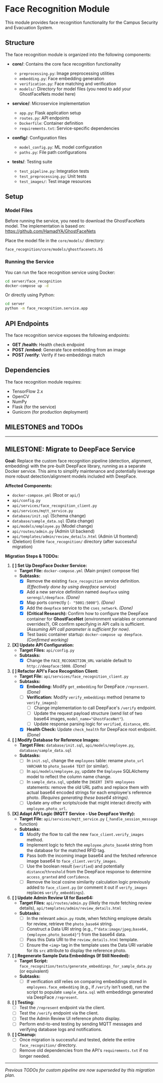 # Face Recognition Module

This module provides face recognition functionality for the Campus Security and Evacuation System.

## Structure

The face recognition module is organized into the following components:

- **core/**: Contains the core face recognition functionality
  - `preprocessing.py`: Image preprocessing utilities
  - `embedding.py`: Face embedding generation
  - `verification.py`: Face matching and verification
  - `models/`: Directory for model files (you need to add your GhostFaceNets model here)

- **service/**: Microservice implementation
  - `app.py`: Flask application setup
  - `routes.py`: API endpoints
  - `Dockerfile`: Container definition
  - `requirements.txt`: Service-specific dependencies

- **config/**: Configuration files
  - `model_config.py`: ML model configuration
  - `paths.py`: File path configurations

- **tests/**: Testing suite
  - `test_pipeline.py`: Integration tests
  - `test_preprocessing.py`: Unit tests
  - `test_images/`: Test image resources

## Setup

### Model Files

Before running the service, you need to download the GhostFaceNets model. The implementation is based on: 
https://github.com/HamadYA/GhostFaceNets

Place the model file in the `core/models/` directory:

```
face_recognition/core/models/ghostfacenets.h5
```

### Running the Service

You can run the face recognition service using Docker:

```bash
cd server/face_recognition
docker-compose up -d
```

Or directly using Python:

```bash
cd server
python -m face_recognition.service.app
```

## API Endpoints

The face recognition service exposes the following endpoints:

- **GET /health**: Health check endpoint
- **POST /embed**: Generate face embedding from an image
- **POST /verify**: Verify if two embeddings match

## Dependencies

The face recognition module requires:

- TensorFlow 2.x
- OpenCV
- NumPy
- Flask (for the service)
- Gunicorn (for production deployment) 


## MILESTONES and TODOs

---
## MILESTONE: Migrate to DeepFace Service

**Goal:** Replace the custom face recognition pipeline (detection, alignment, embedding) with the pre-built DeepFace library, running as a separate Docker service. This aims to simplify maintenance and potentially leverage more robust detection/alignment models included with DeepFace.

**Affected Components:**
*   `docker-compose.yml` (Root or `api/`)
*   `api/config.py`
*   `api/services/face_recognition_client.py`
*   `api/services/mqtt_service.py`
*   `database/init.sql` (Schema change)
*   `database/sample_data.sql` (Data change)
*   `api/models/employee.py` (Model change)
*   `api/routes/admin.py` (Admin UI backend)
*   `api/templates/admin/review_details.html` (Admin UI frontend)
*   (Deletion) Entire `face_recognition/` directory (after successful migration)

**Migration Steps & TODOs:**

1.  **[ ] Set Up DeepFace Docker Service:**
    *   **Target File:** `docker-compose.yml` (Main project compose file)
    *   **Subtasks:**
        *   [X] Remove the existing `face_recognition` service definition. *(Effectively done by using deepface service)*
        *   [X] Add a new service definition named `deepface` using `serengil/deepface`. *(Done)*
        *   [X] Map ports correctly (`- "5001:5000"`). *(Done)*
        *   [X] Add the `deepface` service to the `cses_network`. *(Done)*
        *   [X] **(Critical Research):** Confirm how to configure the DeepFace container for **GhostFaceNet** (environment variables or command overrides?), OR confirm specifying in API calls is sufficient. *(Assuming API call parameter is sufficient for now)*.
        *   [X] Test basic container startup: `docker-compose up deepface`. *(Confirmed working)*

2.  **[X] Update API Configuration:**
    *   **Target Files:** `api/config.py`
    *   **Subtasks:**
        *   [X] Change the `FACE_RECOGNITION_URL` variable default to `http://deepface:5000`. *(Done)*

3.  **[ ] Refactor API's Face Recognition Client:**
    *   **Target File:** `api/services/face_recognition_client.py`
    *   **Subtasks:**
        *   [X] **Embedding:** Modify `get_embedding` for DeepFace `/represent`. *(Done)*
        *   [ ] **Verification:** Modify `verify_embeddings` method (rename to `verify_images`): 
            *   [ ] Change implementation to call DeepFace's `/verify` endpoint.
            *   [ ] Update the request payload structure (send list of two base64 images, `model_name="GhostFaceNet"`).
            *   [ ] Update response parsing logic for `verified`, `distance`, etc.
        *   [X] **Health Check:** Update `check_health` for DeepFace root endpoint. *(Done)*

4.  **[ ] Modify Database for Reference Images:**
    *   **Target Files:** `database/init.sql`, `api/models/employee.py`, `database/sample_data.sql`
    *   **Subtasks:**
        *   [ ] In `init.sql`, change the `employees` table: rename `photo_url VARCHAR` to `photo_base64 TEXT` (or similar).
        *   [ ] In `api/models/employee.py`, update the `Employee` SQLAlchemy model to reflect the column name change.
        *   [ ] In `sample_data.sql`, update the `INSERT INTO employees` statements: remove the old URL paths and replace them with actual base64 encoded strings for each employee's reference photo. *(Requires generating these base64 strings)*.
        *   [ ] Update any other scripts/code that might interact directly with `employee.photo_url`. 

5.  **[X] Adapt API Logic (MQTT Service - Use DeepFace Verify):**
    *   **Target File:** `api/services/mqtt_service.py` (`_handle_session_message` function)
    *   **Subtasks:**
        *   [X] Modify the flow to call the new `face_client.verify_images` method.
        *   [X] Implement logic to fetch the `employee.photo_base64` string from the database for the matched RFID tag.
        *   [X] Pass both the incoming image base64 and the fetched reference image base64 to `face_client.verify_images`.
        *   [ ] Use the boolean result (`verified`) and potentially `distance`/`threshold` from the DeepFace response to determine `access_granted` and `confidence`.
        *   [ ] Remove the local cosine similarity calculation logic previously added to `face_client.py` (or comment it out if `verify_images` replaces `verify_embeddings`).

6.  **[ ] Update Admin Review UI for Base64:**
    *   **Target Files:** `api/routes/admin.py` (likely the route fetching review details), `api/templates/admin/review_details.html`
    *   **Subtasks:**
        *   [ ] In the relevant `admin.py` route, when fetching employee details for review, retrieve the `photo_base64` string.
        *   [ ] Construct a Data URI string (e.g., `f"data:image/jpeg;base64,{employee.photo_base64}"`) from the base64 data.
        *   [ ] Pass this Data URI to the `review_details.html` template.
        *   [ ] Ensure the `<img>` tag in the template uses the Data URI variable for its `src` attribute to display the reference photo.

7.  **[ ] Regenerate Sample Data Embeddings (If Still Needed):**
    *   **Target Script:** `face_recognition/tests/generate_embeddings_for_sample_data.py` (or equivalent)
    *   **Subtasks:**
        *   [ ] If verification *still* relies on comparing embeddings stored in `employees.face_embedding` (e.g., if `/verify` isn't used), run the script to populate `sample_data.sql` with embeddings generated via DeepFace `/represent`.

8.  **[ ] Testing:**
    *   [ ] Test the `/represent` endpoint via the client.
    *   [ ] Test the `/verify` endpoint via the client.
    *   [ ] Test the Admin Review UI reference photo display.
    *   [ ] Perform end-to-end testing by sending MQTT messages and verifying database logs and notifications.

9.  **[ ] Cleanup:**
    *   [ ] Once migration is successful and tested, delete the entire `face_recognition/` directory.
    *   [ ] Remove old dependencies from the API's `requirements.txt` if no longer needed.

---
*Previous TODOs for custom pipeline are now superseded by this migration plan.*



